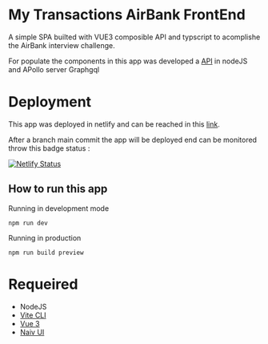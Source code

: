 # My Transactions AirBank FrontEnd 

A simple SPA builted with VUE3 composible API and typscript to acomplishe the AirBank interview challenge.

For populate the components in this app was developed a [API](https://api-airbank-transactions.herokuapp.com/api/v1) in nodeJS and APollo server Graphgql  

# Deployment
This app was deployed in netlify and can be reached in this [link](https://adorable-banoffee-62308c.netlify.app/).

After a branch main commit the app will be deployed end can be monitored throw this badge status : 

[![Netlify Status](https://api.netlify.com/api/v1/badges/ba9aed8f-c553-4686-9249-8418e3976c87/deploy-status)](https://app.netlify.com/sites/adorable-banoffee-62308c/deploys)
## How to run this app

Running in development mode
```
npm run dev
```

Running in production

```
npm run build preview
```

# Requeired 

- NodeJS
- [Vite CLI](https://vitejs.dev/)
- [Vue 3](https://vuejs.org/guide/typescript/overview.html)
- [Naiv UI](https://www.naiveui.com/en-US/dark)
